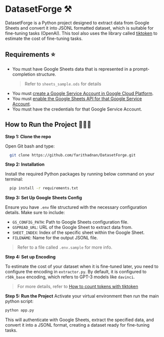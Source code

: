 # DatasetForge ⚒️

DatasetForge is a Python project designed to extract data from Google Sheets and convert it into JSONL formatted dataset, which is suitable for fine-tuning tasks (OpenAI). This tool also uses the library called [tiktoken](https://pypi.org/project/tiktoken/) to estimate the cost of fine-tuning tasks.

## Requirements ⭐

- You must have Google Sheets data that is represented in a prompt-completion structure.
  > Refer to `sheets_sample.ods` for details
- You must [create a Google Service Account in Google Cloud Platform](https://www.howtogeek.com/devops/how-to-create-and-use-service-accounts-in-google-cloud-platform/).
- You must [enable the Google Sheets API for that Google Service Account](https://support.google.com/googleapi/answer/6158841?hl=en).
- You must have the credentials for that Google Service Account.


## How to Run the Project 🏃🏽‍♂️

**Step 1: Clone the repo**

Open Git bash and type:
```bash
  git clone https://github.com/farithadnan/DatasetForge.git
```

**Step 2: Installation** 

Install the required Python packages by running below command on your terminal:
  ```bash
    pip install -r requirements.txt
  ```

**Step 3: Set Up Google Sheets Config**

Ensure you have `.env` file structured with the necessary configuration details. Make sure to include:
- `GS_CONFIG_PATH`: Path to Google Sheets configuration file.
- `GSPREAD_URL`: URL of the Google Sheet to extract data from.
- `SHEET_INDEX`: Index of the specific sheet within the Google Sheet.
- `FILENAME`: Name for the output JSONL file.
> Refer to a file called `.env.sample` for more info.


**Step 4: Set up Encoding**

To estimate the cost of your dataset when it is fine-tuned later, you need to configure the encoding in `extractor.py`. By default, it is configured to `r50k_base` encoding, which refers to GPT-3 models like `davinci`.
> For more details, refer to [How to count tokens with tiktoken](https://github.com/openai/openai-cookbook/blob/main/examples/How_to_count_tokens_with_tiktoken.ipynb)

**Step 5: Run the Project**
Activate your virtual environment then run the main python script:

```bash
python app.py
```

This will authenticate with Google Sheets, extract the specified data, and convert it into a JSONL format, creating a dataset ready for fine-tuning tasks.

